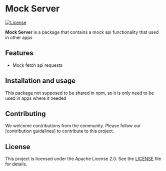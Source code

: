 # Mock Server

[![License](https://img.shields.io/badge/License-Apache%202.0-blue.svg)](LICENSE)

**Mock Server** is a package that contains a mock api functionality that used in other apps

## Features

- Mock fetch api requests

## Installation and usage

This package not supposed to be shared in npm, so it is only need to be used in apps where it needed

## Contributing

We welcome contributions from the community. Please follow our [contribution guidelines] to contribute to this project.

## License

This project is licensed under the Apache License 2.0. See the [LICENSE](LICENSE) file for details.
